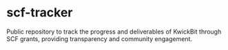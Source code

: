 # scf-tracker
Public repository to track the progress and deliverables of KwickBit through SCF grants, providing transparency and community engagement.
